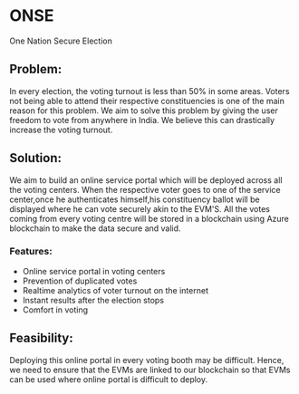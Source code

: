 # ONSE
One Nation Secure Election

## Problem:
In every election, the voting turnout is less than 50% in some areas. Voters not being able to attend their respective constituencies is one of the main reason for this problem. We aim to solve this problem by giving the user freedom to vote from anywhere in India. We believe this can drastically increase the voting turnout.

## Solution:
We aim to build an online service portal which will be deployed across all the voting centers. When the respective voter goes to one of the service center,once he authenticates himself,his constituency ballot will be displayed where he can vote securely akin to the EVM'S. All the votes coming from every voting centre will be stored in a blockchain using Azure blockchain to make the data secure and valid.
### Features:
- Online service portal in voting centers
- Prevention of duplicated votes
- Realtime analytics of voter turnout on the internet
- Instant results after the election stops
- Comfort in voting

## Feasibility:
Deploying this online portal in every voting booth may be difficult. Hence, we need to ensure that the EVMs are linked to our blockchain so that EVMs can be used where online portal is difficult to deploy.
